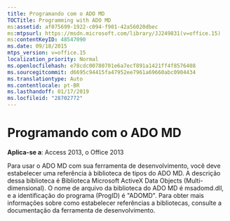 ```yaml
---
title: Programando com o ADO MD
TOCTitle: Programming with ADO MD
ms:assetid: af075699-1922-c094-f901-42a56020dbec
ms:mtpsurl: https://msdn.microsoft.com/library/JJ249831(v=office.15)
ms:contentKeyID: 48547090
ms.date: 09/18/2015
mtps_version: v=office.15
localization_priority: Normal
ms.openlocfilehash: e78cdc00780701e6a7ecf891a1421ff4f8576408
ms.sourcegitcommit: d6695c94415fa47952ee7961a69660abc0904434
ms.translationtype: Auto
ms.contentlocale: pt-BR
ms.lasthandoff: 01/17/2019
ms.locfileid: "28702772"
---
```

# <a name="programming-with-ado-md"></a>Programando com o ADO MD


**Aplica-se a**: Access 2013, o Office 2013

Para usar o ADO MD com sua ferramenta de desenvolvimento, você deve estabelecer uma referência à biblioteca de tipos do ADO MD. A descrição dessa biblioteca é Biblioteca Microsoft ActiveX Data Objects (Multi-dimensional). O nome de arquivo da biblioteca do ADO MD é msadomd.dll, e a identificação do programa (ProgID) é "ADOMD". Para obter mais informações sobre como estabelecer referências a bibliotecas, consulte a documentação da ferramenta de desenvolvimento.

